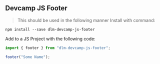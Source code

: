 ## Devcamp JS Footer

> This should be used in the following manner
>Install with command:
```
npm install --save dlm-devcamp-js-footer
```
Add to a JS Project with the following code:

```javascript
import { footer } from "dlm-devcamp-js-footer";

footer("Some Name");
```